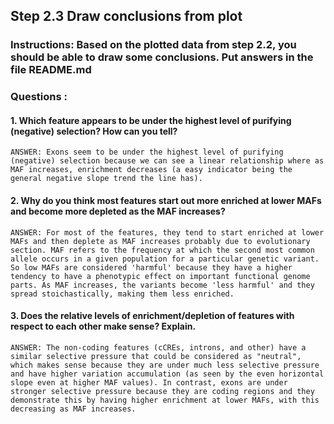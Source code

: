 ## Step 2.3 Draw conclusions from plot

### Instructions: Based on the plotted data from step 2.2, you should be able to draw some conclusions. Put answers in the file README.md


### Questions : 

#### 1. Which feature appears to be under the highest level of purifying (negative) selection? How can you tell? 

    ANSWER: Exons seem to be under the highest level of purifying (negative) selection because we can see a linear relationship where as MAF increases, enrichment decreases (a easy indicator being the general negative slope trend the line has). 


#### 2. Why do you think most features start out more enriched at lower MAFs and become more depleted as the MAF increases? 

    ANSWER: For most of the features, they tend to start enriched at lower MAFs and then deplete as MAF increases probably due to evolutionary section. MAF refers to the frequency at which the second most common allele occurs in a given population for a particular genetic variant. So low MAFs are considered 'harmful' because they have a higher tendency to have a phenotypic effect on important functional genome parts. As MAF increases, the variants become 'less harmful' and they spread stoichastically, making them less enriched. 


#### 3. Does the relative levels of enrichment/depletion of features with respect to each other make sense? Explain.

    ANSWER: The non-coding features (cCREs, introns, and other) have a similar selective pressure that could be considered as "neutral", which makes sense because they are under much less selective pressure and have higher variation accumulation (as seen by the even horizontal slope even at higher MAF values). In contrast, exons are under stronger selective pressure because they are coding regions and they demonstrate this by having higher enrichment at lower MAFs, with this decreasing as MAF increases. 